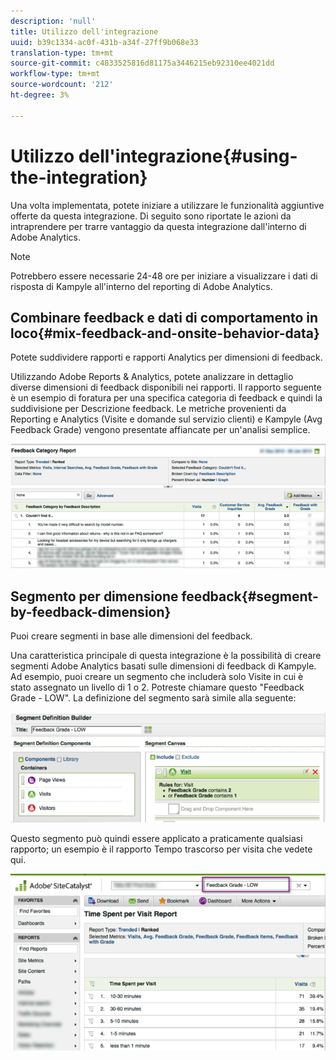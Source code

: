```yaml
---
description: 'null'
title: Utilizzo dell'integrazione
uuid: b39c1334-ac0f-431b-a34f-27ff9b068e33
translation-type: tm+mt
source-git-commit: c4833525816d81175a3446215eb92310ee4021dd
workflow-type: tm+mt
source-wordcount: '212'
ht-degree: 3%

---
```



# Utilizzo dell&#39;integrazione{#using-the-integration}

Una volta implementata, potete iniziare a utilizzare le funzionalità aggiuntive offerte da questa integrazione. Di seguito sono riportate le azioni da intraprendere per trarre vantaggio da questa integrazione dall&#39;interno di Adobe  Analytics.

>[!NOTE]
>
>Potrebbero essere necessarie 24-48 ore per iniziare a visualizzare i dati di risposta di Kampyle all&#39;interno del reporting di Adobe  Analytics.

## Combinare feedback e dati di comportamento in loco{#mix-feedback-and-onsite-behavior-data}

Potete suddividere rapporti e  rapporti Analytics per dimensioni di feedback.

Utilizzando Adobe Reports &amp;  Analytics, potete analizzare in dettaglio diverse dimensioni di feedback disponibili nei rapporti. Il rapporto seguente è un esempio di foratura per una specifica categoria di feedback e quindi la suddivisione per Descrizione feedback. Le metriche provenienti da Reporting e  Analytics (Visite e domande sul servizio clienti) e Kampyle (Avg Feedback Grade) vengono presentate affiancate per un&#39;analisi semplice.

![](assets/feedback_category_report.png)

## Segmento per dimensione feedback{#segment-by-feedback-dimension}

Puoi creare segmenti in base alle dimensioni del feedback.

Una caratteristica principale di questa integrazione è la possibilità di creare segmenti Adobe  Analytics basati sulle dimensioni di feedback di Kampyle. Ad esempio, puoi creare un segmento che includerà solo Visite in cui è stato assegnato un livello di 1 o 2. Potreste chiamare questo &quot;Feedback Grade - LOW&quot;. La definizione del segmento sarà simile alla seguente:

![](assets/segment_feedback.png)

Questo segmento può quindi essere applicato a praticamente qualsiasi rapporto; un esempio è il rapporto Tempo trascorso per visita che vedete qui.

![](assets/time_spent_per_visit.png)
